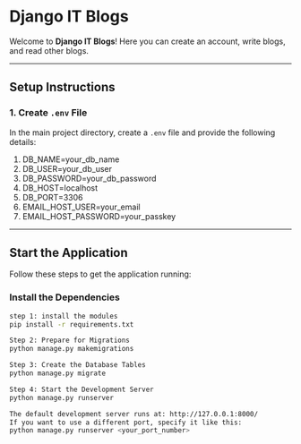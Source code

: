 # Django IT Blogs

Welcome to **Django IT Blogs**! Here you can create an account, write blogs, and read other blogs.

---

## Setup Instructions

### 1. Create `.env` File
In the main project directory, create a `.env` file and provide the following details:

1. DB_NAME=your_db_name
2. DB_USER=your_db_user
3. DB_PASSWORD=your_db_password
4. DB_HOST=localhost
6. DB_PORT=3306
7. EMAIL_HOST_USER=your_email
8. EMAIL_HOST_PASSWORD=your_passkey
---

## Start the Application

Follow these steps to get the application running:

### Install the Dependencies
```bash
step 1: install the modules
pip install -r requirements.txt

Step 2: Prepare for Migrations
python manage.py makemigrations

Step 3: Create the Database Tables
python manage.py migrate

Step 4: Start the Development Server
python manage.py runserver

The default development server runs at: http://127.0.0.1:8000/
If you want to use a different port, specify it like this:
python manage.py runserver <your_port_number>

